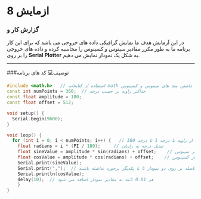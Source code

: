 # ازمایش 8


### گزارش کار و 
در این آزمایش هدف ما نمایش گرافیکی داده های خروجی می باشد که برای این کار برنامه ما به طور مکرر مقادیر سینوس و کسینوس را محاسبه کرده و داده های خروجی را بر روی <b>Serial Plotter</b> به شکل یک نمودار نمایش می دهیم. 

---

###توصیف💻  کد های برنامه 

```cpp
#include <math.h>   // استفاده از کتابخانه math برای داشتن متد های سینوس و کسینوس
const int numPoints = 360;  // حداکثر زاویه بر حسب درجه
const float amplitude = 100;
const float offset = 512;

void setup() {
  Serial.begin(9600);
}

void loop() {
  for (int i = 0; i < numPoints; i++) {   // شروع از زاویه با درجه 1 تا درجه 360
    float radians = i * (PI / 180);     // تبدیل درجه به رادیان
    float sineValue = amplitude * sin(radians) + offset;    // محاسبه نمودار سینوس
    float cosValue = amplitude * cos(radians) + offset;    // محاسبه نمودار کسینوس
    Serial.print(sineValue);
    Serial.print(",");  // ایجاد یک فاصله بر روی دو نمودار تا با یکدیگر برخورد نداشته باشند
    Serial.println(cosValue);
    delay(10);  // هر 0.01 ثانیه به مقادیر نمودار اضافه می شود
    }
}
```

